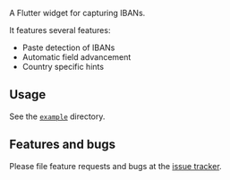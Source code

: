 A Flutter widget for capturing IBANs.

It features several features:
- Paste detection of IBANs
- Automatic field advancement
- Country specific hints

## Usage

See the [`example`](example/) directory.

## Features and bugs

Please file feature requests and bugs at the [issue tracker][tracker].

[tracker]: https://github.com/inapay/iban_form_field/issues
